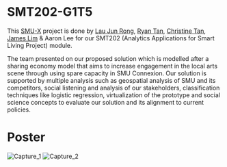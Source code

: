 # SMT202-G1T5
This [SMU-X](https://x.smu.edu.sg/about/what-is-smu-x) project is done by [Lau Jun Rong](https://www.linkedin.com/in/laujunrong/), [Ryan Tan](https://www.linkedin.com/in/ryan-tan-bb7037180/), [Christine Tan](https://www.linkedin.com/in/chrisjttan/), [James Lim](https://www.linkedin.com/in/james-lim-jy/) & Aaron Lee for our SMT202 (Analytics Applications for Smart Living Project) module.

The team presented on our proposed solution which is modelled after a sharing economy model that aims to increase engagement in the local arts scene through using spare capacity in SMU Connexion. Our solution is supported by multiple analysis such as geospatial analysis of SMU and its competitors, social listening and analysis of our stakeholders, classification techniques like logistic regression, virtualization of the prototype and social science concepts to evaluate our solution and its alignment to current policies.

# Poster
![Capture_1](https://user-images.githubusercontent.com/55772686/81137676-28c1ad00-8f92-11ea-9c43-451906342fa8.JPG)
![Capture_2](https://user-images.githubusercontent.com/55772686/81137686-34ad6f00-8f92-11ea-8611-813b80ba01b5.JPG)
